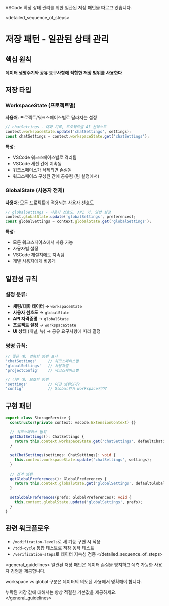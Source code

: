 VSCode 확장 상태 관리를 위한 일관된 저장 패턴을 따르고 있습니다.

<detailed_sequence_of_steps>
# 저장 패턴 - 일관된 상태 관리

## 핵심 원칙
**데이터 생명주기와 공유 요구사항에 적합한 저장 범위를 사용한다**

## 저장 타입

### WorkspaceState (프로젝트별)
**사용처**: 프로젝트/워크스페이스별로 달라지는 설정
```typescript
// chatSettings - 대화 기록, 프로젝트별 AI 컨텍스트
context.workspaceState.update('chatSettings', settings);
const chatSettings = context.workspaceState.get('chatSettings');
```

**특성**:
- VSCode 워크스페이스별로 격리됨
- VSCode 세션 간에 지속됨
- 워크스페이스가 삭제되면 손실됨
- 워크스페이스 구성원 간에 공유됨 (팀 설정에서)

### GlobalState (사용자 전체)  
**사용처**: 모든 프로젝트에 적용되는 사용자 선호도
```typescript
// globalSettings - 사용자 선호도, API 키, 일반 설정
context.globalState.update('globalSettings', preferences);
const globalSettings = context.globalState.get('globalSettings');
```

**특성**:
- 모든 워크스페이스에서 사용 가능
- 사용자별 설정
- VSCode 재설치에도 지속됨
- 개별 사용자에게 비공개

## 일관성 규칙

### 설정 분류:
- **채팅/대화 데이터** → `workspaceState`
- **사용자 선호도** → `globalState` 
- **API 자격증명** → `globalState`
- **프로젝트 설정** → `workspaceState`
- **UI 상태** (패널, 뷰) → 공유 요구사항에 따라 결정

### 명명 규칙:
```typescript
// 좋은 예: 명확한 범위 표시
'chatSettings'     // 워크스페이스별
'globalSettings'   // 사용자별
'projectConfig'    // 워크스페이스별

// 나쁜 예: 모호한 범위
'settings'         // 어떤 범위인가?
'config'           // Global인가 workspace인가?
```

## 구현 패턴
```typescript
export class StorageService {
  constructor(private context: vscode.ExtensionContext) {}
  
  // 워크스페이스 범위
  getChatSettings(): ChatSettings {
    return this.context.workspaceState.get('chatSettings', defaultChatSettings);
  }
  
  setChatSettings(settings: ChatSettings): void {
    this.context.workspaceState.update('chatSettings', settings);
  }
  
  // 전역 범위  
  getGlobalPreferences(): GlobalPreferences {
    return this.context.globalState.get('globalSettings', defaultGlobalSettings);
  }
  
  setGlobalPreferences(prefs: GlobalPreferences): void {
    this.context.globalState.update('globalSettings', prefs);
  }
}
```

## 관련 워크플로우
- `/modification-levels`로 새 기능 구현 시 적용
- `/tdd-cycle` 통합 테스트로 저장 동작 테스트
- `/verification-steps`로 데이터 지속성 검증
</detailed_sequence_of_steps>

<general_guidelines>
일관된 저장 패턴은 데이터 손실을 방지하고 예측 가능한 사용자 경험을 제공합니다.

workspace vs global 구분은 데이터의 의도된 사용에서 명확해야 합니다.

누락된 저장 값에 대해서는 항상 적절한 기본값을 제공하세요.
</general_guidelines>